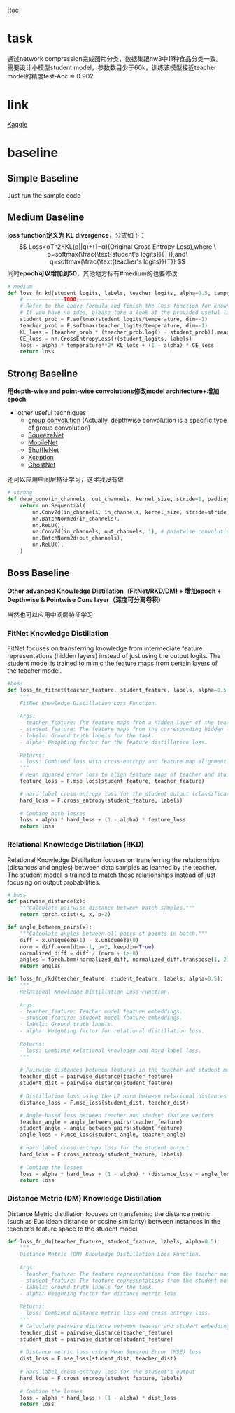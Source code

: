 [toc]

# task

通过network compression完成图片分类，数据集跟hw3中11种食品分类一致。需要设计小模型student model，参数数目少于60k，训练该模型接近teacher model的精度test-Acc ≅ 0.902

# link

[Kaggle](https://www.kaggle.com/competitions/ml2023spring-hw13)

# baseline

## Simple Baseline 

Just run the sample code

## Medium Baseline

**loss function定义为 KL divergence**，公式如下：
$$
Loss=αT^2×KL(p||q)+(1−α)(Original Cross Entropy Loss),where \ p=softmax(\frac{\text{student's logits}}{T}),and\ q=softmax(\frac{\text{teacher's logits}}{T})
$$
同时**epoch可以增加到50**，其他地方标有#medium的也要修改

```python
# medium
def loss_fn_kd(student_logits, labels, teacher_logits, alpha=0.5, temperature=5.0):
    # ------------TODO-------------
    # Refer to the above formula and finish the loss function for knowkedge distillation using KL divergence loss and CE loss.
    # If you have no idea, please take a look at the provided useful link above.
    student_prob = F.softmax(student_logits/temperature, dim=-1)
    teacher_prob = F.softmax(teacher_logits/temperature, dim=-1)
    KL_loss = (teacher_prob * (teacher_prob.log() - student_prob)).mean()
    CE_loss = nn.CrossEntropyLoss()(student_logits, labels)
    loss = alpha * temperature**2* KL_loss + (1 - alpha) * CE_loss
    return loss
```

## Strong Baseline

**用depth-wise and point-wise convolutions修改model architecture+增加epoch**

* other useful techniques
    * [group convolution](https://www.researchgate.net/figure/The-transformations-within-a-layer-in-DenseNets-left-and-CondenseNets-at-training-time_fig2_321325862) (Actually, depthwise convolution is a specific type of group convolution)
    * [SqueezeNet](!https://arxiv.org/abs/1602.07360)
    * [MobileNet](!https://arxiv.org/abs/1704.04861)
    * [ShuffleNet](!https://arxiv.org/abs/1707.01083)
    * [Xception](!https://arxiv.org/abs/1610.02357)
    * [GhostNet](!https://arxiv.org/abs/1911.11907)

还可以应用中间层特征学习，这里我没有做

```python
# strong
def dwpw_conv(in_channels, out_channels, kernel_size, stride=1, padding=0):
    return nn.Sequential(
        nn.Conv2d(in_channels, in_channels, kernel_size, stride=stride, padding=padding, groups=in_channels), #depthwise convolution
        nn.BatchNorm2d(in_channels),
        nn.ReLU(),
        nn.Conv2d(in_channels, out_channels, 1), # pointwise convolution
        nn.BatchNorm2d(out_channels),
        nn.ReLU(),
    )
```

## Boss Baseline

**Other advanced Knowledge Distillation（FitNet/RKD/DM) + 增加epoch + Depthwise & Pointwise Conv layer（深度可分离卷积）** 

当然也可以应用中间层特征学习

### FitNet Knowledge Distillation

FitNet focuses on transferring knowledge from intermediate feature  representations (hidden layers) instead of just using the output logits. The student model is trained to mimic the feature maps from certain  layers of the teacher model.

```python
#boss
def loss_fn_fitnet(teacher_feature, student_feature, labels, alpha=0.5):
    """
    FitNet Knowledge Distillation Loss Function.
    
    Args:
    - teacher_feature: The feature maps from a hidden layer of the teacher model.
    - student_feature: The feature maps from the corresponding hidden layer of the student model.
    - labels: Ground truth labels for the task.
    - alpha: Weighting factor for the feature distillation loss.
    
    Returns:
    - loss: Combined loss with cross-entropy and feature map alignment.
    """
    # Mean squared error loss to align feature maps of teacher and student
    feature_loss = F.mse_loss(student_feature, teacher_feature)

    # Hard label cross-entropy loss for the student output (classification)
    hard_loss = F.cross_entropy(student_feature, labels)
    
    # Combine both losses
    loss = alpha * hard_loss + (1 - alpha) * feature_loss
    return loss
```

### Relational Knowledge Distillation (RKD)

Relational Knowledge Distillation focuses on transferring the  relationships (distances and angles) between data samples as learned by  the teacher. The student model is trained to match these relationships  instead of just focusing on output probabilities.

```python
# boss
def pairwise_distance(x):
    """Calculate pairwise distance between batch samples."""
    return torch.cdist(x, x, p=2)

def angle_between_pairs(x):
    """Calculate angles between all pairs of points in batch."""
    diff = x.unsqueeze(1) - x.unsqueeze(0)
    norm = diff.norm(dim=-1, p=2, keepdim=True)
    normalized_diff = diff / (norm + 1e-8)
    angles = torch.bmm(normalized_diff, normalized_diff.transpose(1, 2))
    return angles

def loss_fn_rkd(teacher_feature, student_feature, labels, alpha=0.5):
    """
    Relational Knowledge Distillation Loss Function.
    
    Args:
    - teacher_feature: Teacher model feature embeddings.
    - student_feature: Student model feature embeddings.
    - labels: Ground truth labels.
    - alpha: Weighting factor for relational distillation loss.
    
    Returns:
    - loss: Combined relational knowledge and hard label loss.
    """
    
    # Pairwise distances between features in the teacher and student model
    teacher_dist = pairwise_distance(teacher_feature)
    student_dist = pairwise_distance(student_feature)
    
    # Distillation loss using the L2 norm between relational distances
    distance_loss = F.mse_loss(student_dist, teacher_dist)

    # Angle-based loss between teacher and student feature vectors
    teacher_angle = angle_between_pairs(teacher_feature)
    student_angle = angle_between_pairs(student_feature)
    angle_loss = F.mse_loss(student_angle, teacher_angle)
    
    # Hard label cross-entropy loss for the student output
    hard_loss = F.cross_entropy(student_feature, labels)
    
    # Combine the losses
    loss = alpha * hard_loss + (1 - alpha) * (distance_loss + angle_loss)
    return loss
```

### Distance Metric (DM) Knowledge Distillation

Distance Metric distillation focuses on transferring the distance  metric (such as Euclidean distance or cosine similarity) between  instances in the teacher's feature space to the student model.

```python
def loss_fn_dm(teacher_feature, student_feature, labels, alpha=0.5):
    """
    Distance Metric (DM) Knowledge Distillation Loss Function.
    
    Args:
    - teacher_feature: The feature representations from the teacher model.
    - student_feature: The feature representations from the student model.
    - labels: Ground truth labels for the task.
    - alpha: Weighting factor for distance metric loss.
    
    Returns:
    - loss: Combined distance metric loss and cross-entropy loss.
    """
    # Calculate pairwise distance between teacher and student embeddings
    teacher_dist = pairwise_distance(teacher_feature)
    student_dist = pairwise_distance(student_feature)
    
    # Distance metric loss using Mean Squared Error (MSE) loss
    dist_loss = F.mse_loss(student_dist, teacher_dist)
    
    # Hard label cross-entropy loss for the student's output
    hard_loss = F.cross_entropy(student_feature, labels)
    
    # Combine the losses
    loss = alpha * hard_loss + (1 - alpha) * dist_loss
    return loss
```

